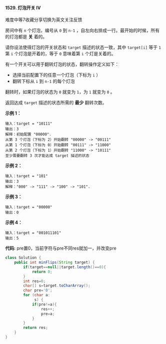 #### 1529. 灯泡开关 IV

难度中等7收藏分享切换为英文关注反馈

房间中有 `n` 个灯泡，编号从 `0` 到 `n-1` ，自左向右排成一行。最开始的时候，所有的灯泡都是 **关** 着的。

请你设法使得灯泡的开关状态和 `target` 描述的状态一致，其中 `target[i]` 等于 `1` 第 `i` 个灯泡是开着的，等于 `0` 意味着第 `i` 个灯是关着的。

有一个开关可以用于翻转灯泡的状态，翻转操作定义如下：

- 选择当前配置下的任意一个灯泡（下标为 `i` ）
- 翻转下标从 `i` 到 `n-1` 的每个灯泡

翻转时，如果灯泡的状态为 `0` 就变为 `1`，为 `1` 就变为 `0` 。

返回达成 `target` 描述的状态所需的 **最少** 翻转次数。

 

**示例 1：**

```
输入：target = "10111"
输出：3
解释：初始配置 "00000".
从第 3 个灯泡（下标为 2）开始翻转 "00000" -> "00111"
从第 1 个灯泡（下标为 0）开始翻转 "00111" -> "11000"
从第 2 个灯泡（下标为 1）开始翻转 "11000" -> "10111"
至少需要翻转 3 次才能达成 target 描述的状态
```

**示例 2：**

```
输入：target = "101"
输出：3
解释："000" -> "111" -> "100" -> "101".
```

**示例 3：**

```
输入：target = "00000"
输出：0
```

**示例 4：**

```
输入：target = "001011101"
输出：5
```

**代码:**
pre置0，当前字符与pre不同res就加一，并改变pre
```java
class Solution {
    public int minFlips(String target) {
        if(target==null||target.length()==0){
            return 0;
        }
        int res=0;
        char[] s=target.toCharArray();
        char pre='0';
        for (char a:
             s) {
            if(pre!=a){
                res++;
                pre=a;
            }
        }
        return res;
    }
}
```
